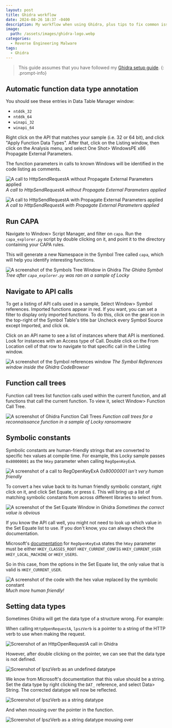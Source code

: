 ```yaml
---
layout: post
title: Ghidra workflow
date: 2024-08-26 18:37 -0400
description: My workflow when using Ghidra, plus tips to fix common issues.
image:
  path: /assets/images/ghidra-logo.webp
categories:
  - Reverse Engineering Malware
tags:
  - Ghidra
---
```


> This guide assumes that you have followed my [Ghidra setup guide](/posts/ghidra-setup-guide).
{: .prompt-info}

## Automatic function data type annotation

You should see these entries in Data Table Manager window:

- `ntddk_32`
- `ntddk_64`
- `winapi_32`
- `winapi_64`

Right click on the API that matches your sample (i.e. 32 or 64 bit), and click
"Apply Function Data Types". After that, click on the Listing window, then click
on the Analysis menu, and select
One Shot> WindowsPE x86 Propagate External Parameters.

The function parameters in calls to known Windows will be identified in the code
listing as comments.

![A call to HttpSendRequestA without Propagate External Parameters applied](/assets/images/before-propagate-external-parameters.webp)
_A call to HttpSendRequestA without Propagate External Parameters applied_

![A call to HttpSendRequestA with Propagate External Parameters applied](/assets/images/after-propagate-external-parameters.webp)
_A call to HttpSendRequestA with Propagate External Parameters applied_

## Run CAPA

Navigate to Window> Script Manager, and filter on `capa`. Run the
`capa_explorer.py` script by double clicking on it, and point it to the
directory containing your CAPA rules.

This will generate a new Namespace in the Symbol Tree called `capa`, which
will help you identify interesting functions.

![A screenshot of the Symbols Tree Window in Ghidra](/assets/images/capa-symbol-tree.webp)
_The Ghidra Symbol Tree after `capa_explorer.py` was ran on a sample of Locky_

## Navigate to API calls

To get a listing of API calls used in a sample,
Select Window> Symbol references. Imported functions appear in red. If you want,
you can set a filter to display only imported functions. To do this, click on
the gear icon in the top-right of the Symbol Table's title bar Uncheck every
Symbol Source except Imported, and click ok.

Click on an API name to see a list of instances where that API is mentioned.
Look for instances with an Access type of Call. Double click on the From
Location cell of that row to navigate to that specific call in the Listing
window.

![A screenshot of the Symbol references window](/assets/images/ghidra-symbol-references.webp)
_The Symbol References window inside the Ghidra CodeBrowser_

## Function call trees

Function call trees list function calls used within the current function, and
all functions that call the current function. To view it,
select Window> Function Call Tree.

![A screenshot of Ghidra Function Call Trees](/assets/images/ghidra-function-call-trees.webp)
_Function call trees for a reconnaissance function in a sample of Locky ransomware_

## Symbolic constants

Symbolic constants are human-friendly strings that are converted to specific
hex values at compile time. For example, this Locky sample passes
`0x80000001` as the `hKey` parameter when calling `RegOpenKeyExA`.

![A screenshot of a call to RegOpenKeyExA](/assets/images/ghidra_hkey_hex.webp)
_0x80000001 isn't very human friendly_

To convert a hex value back to its human friendly symbolic constant, right click
on it, and click Set Equate, or press `E`. This will bring up a list of
matching symbolic constants from across different libraries to select from.

![A screenshot of the Set Equate Window in Ghidra](/assets/images/ghidra_set_equate.webp)
_Sometimes the correct value is obvious_

If you know the API call well, you might not need to look up which value in the
Set Equate list to use. If you don't know, you can always check the
documentation.

Microsoft's [documentation](https://learn.microsoft.com/en-us/windows/win32/api/winreg/nf-winreg-regopenkeyexa#parameters)
for `RegOpenKeyExA` states the `hKey` parameter
must be either `HKEY_CLASSES_ROOT` `HKEY_CURRENT_CONFIG` `HKEY_CURRENT_USER`
`HKEY_LOCAL_MACHINE` or `HKEY_USERS`.

So in this case, from the options in the Set Equate list, the only value that
is valid is `HKEY_CURRENT_USER`.

![A screenshot of the code with the hex value replaced by the symbolic constant](/assets/images/ghidra_hkey_symboloic_constant.webp)
_Much more human friendly!_

## Setting data types

Sometimes Ghidra will get the data type of a structure wrong. For example:

When calling `HttpOpenRequestA`, `lpszVerb` is a pointer to a string of the
HTTP verb to use when making the request.

![Screenshot of an HttpOpenRequestA call in Ghidra](/assets/images/ghidra-httpopenrequesta-call.webp)

However, after double clicking on the pointer, we can see that the data type is not defined.

![Screenshot of lpszVerb as an undefined datatype](/assets/images/ghidra-lpszverb-before.webp)

We know from Microsoft's documentation that this value should be a string. Set
the data type by right clicking the `DAT_` reference, and select Data> String.
The corrected datatype will now be reflected.

![Screenshot of lpszVerb as a string datatype](/assets/images/ghidra-lpszverb-after.webp)

And when mousing over the pointer in the function.

![Screenshot of lpszVerb as a string datatype mousing over](/assets/images/ghidra-lpszverb-after-mouseover.webp)
